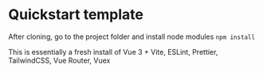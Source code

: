 # Quickstart template

After cloning, go to the project folder and install node modules
`npm install`

This is essentially a fresh install of Vue 3 + Vite, ESLint, Prettier, TailwindCSS, Vue Router, Vuex
